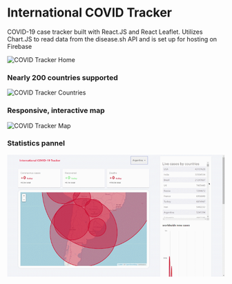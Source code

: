 # International COVID Tracker 

COVID-19 case tracker built with React.JS and React Leaflet. Utilizes Chart.JS to read data from the disease.sh API and is set up for hosting on Firebase

![COVID Tracker Home](/gifs/COVID_home.gif)

### Nearly 200 countries supported 

![COVID Tracker Countries](/gifs/COVID_countries.gif)

### Responsive, interactive map 

![COVID Tracker Map](/gifs/COVID_map.gif)

### Statistics pannel 

![COVID Tracker Map](/gifs/COVID_stats.gif)
